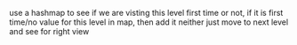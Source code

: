 use a hashmap to see if we are visting this level first time or not, if it is first time/no value for this level in map, then add it neither just move to next level and see for right view